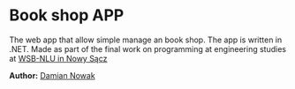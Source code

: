 # Book shop APP

The web app that allow simple manage an book shop. The app is written in .NET. Made as part of the final work on programming at engineering studies at [WSB-NLU in Nowy Sącz](http://www.wsb-nlu.edu.pl/)

**Author:** [Damian Nowak](mailto:me@dnowak.dev)
